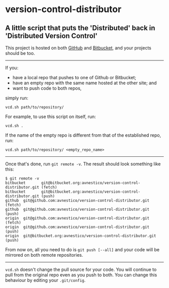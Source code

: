 # version-control-distributor

## A little script that puts the 'Distributed' back in 'Distributed Version Control'

This project is hosted on both [GitHub](https://github.com/avnestico/version-control-distributor) and [Bitbucket](https://bitbucket.org/avnestico/version-control-distributor), and your projects should be too.

---

If you:

  * have a local repo that pushes to one of Github or Bitbucket;
  * have an empty repo with the same name hosted at the other site; and
  * want to push code to both repos,

simply run:

    vcd.sh path/to/repository/

For example, to use this script on itself, run:

    vcd.sh .

If the name of the empty repo is different from that of the established repo, run:

    vcd.sh path/to/repository/ <empty_repo_name>

---

Once that's done, run `git remote -v`. The result should look something like this:

    $ git remote -v
    bitbucket       git@bitbucket.org:avnestico/version-control-distributor.git (fetch)
    bitbucket       git@bitbucket.org:avnestico/version-control-distributor.git (push)
    github  git@github.com:avnestico/version-control-distributor.git (fetch)
    github  git@github.com:avnestico/version-control-distributor.git (push)
    origin  git@github.com:avnestico/version-control-distributor.git (fetch)
    origin  git@github.com:avnestico/version-control-distributor.git (push)
    origin  git@bitbucket.org:avnestico/version-control-distributor.git (push)

From now on, all you need to do is `git push [--all]` and your code will be mirrored on both remote repositories.

---

`vcd.sh` doesn't change the pull source for your code. You will continue to pull from the original repo even as you push to both. You can change this behaviour by editing your `.git/config`.
